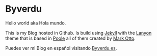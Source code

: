 # Byverdu

Hello world aka Hola mundo.

This is my Blog hosted in Github. Is build using [Jekyll](http://jekyllrb.com) with the [Lanyon](https://github.com/poole/lanyon) theme that is based in [Poole](https://github.com/poole/poole) all of them created by [Mark Otto](https://github.com/mdo).

Puedes ver mi Blog en español visitando [Byverdu.es](http://byverdu.es).



